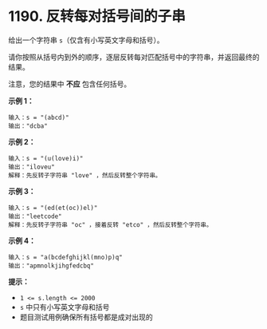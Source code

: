 # 1190. 反转每对括号间的子串

给出一个字符串 `s`（仅含有小写英文字母和括号）。

请你按照从括号内到外的顺序，逐层反转每对匹配括号中的字符串，并返回最终的结果。

注意，您的结果中 **不应** 包含任何括号。

**示例 1：**

```()
输入：s = "(abcd)"
输出："dcba"
```

**示例 2：**

```()
输入：s = "(u(love)i)"
输出："iloveu"
解释：先反转子字符串 "love" ，然后反转整个字符串。
```

**示例 3：**

```()
输入：s = "(ed(et(oc))el)"
输出："leetcode"
解释：先反转子字符串 "oc" ，接着反转 "etco" ，然后反转整个字符串。
```

**示例 4：**

```()
输入：s = "a(bcdefghijkl(mno)p)q"
输出："apmnolkjihgfedcbq"
```

**提示：**

- `1 <= s.length <= 2000`
- `s` 中只有小写英文字母和括号
- 题目测试用例确保所有括号都是成对出现的

